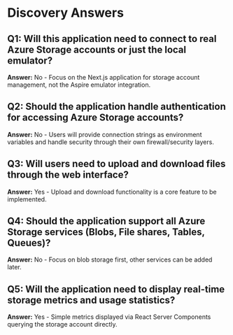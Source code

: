 # Discovery Answers

## Q1: Will this application need to connect to real Azure Storage accounts or just the local emulator?
**Answer:** No - Focus on the Next.js application for storage account management, not the Aspire emulator integration.

## Q2: Should the application handle authentication for accessing Azure Storage accounts?
**Answer:** No - Users will provide connection strings as environment variables and handle security through their own firewall/security layers.

## Q3: Will users need to upload and download files through the web interface?
**Answer:** Yes - Upload and download functionality is a core feature to be implemented.

## Q4: Should the application support all Azure Storage services (Blobs, File shares, Tables, Queues)?
**Answer:** No - Focus on blob storage first, other services can be added later.

## Q5: Will the application need to display real-time storage metrics and usage statistics?
**Answer:** Yes - Simple metrics displayed via React Server Components querying the storage account directly.